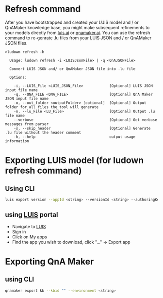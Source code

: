# Refresh command
After you have bootstrapped and created your LUIS model and / or QnAMaker knowledge base, you might make subsequent refinements to your models directly from [luis.ai](https://luis.ai/) or [qnamaker.ai](https://qnamaker.ai). You can use the refresh command to re-genrate .lu files from your LUIS JSON and / or QnAMaker JSON files.  

```
>ludown refresh -h

  Usage: ludown refresh -i <LUISJsonFile> | -q <QnAJSONFile>

  Convert LUIS JSON and/ or QnAMaker JSON file into .lu file

  Options:

    -i, --LUIS_File <LUIS_JSON_File>            [Optional] LUIS JSON input file name
    -q, --QNA_FILE <QNA_FILE>                   [Optional] QnA Maker JSON input file name
    -o, --out_folder <outputFolder> [optional]  [Optional] Output folder for all files the tool will generate
    -n, --lu_File <LU_File>                     [Optional] Output .lu file name
    --verbose                                   [Optional] Get verbose messages from parser
    -s, --skip_header                           [Optional] Generate .lu file without the header comment
    -h, --help                                  output usage information
```

# Exporting LUIS model (for ludown refresh command)
## Using CLI
```bash
luis export version --appId <string> --versionId <string> --authoringKey <key>
```
## using [LUIS](http://luis.ai) portal
- Navigate to [LUIS](http://luis.ai)
- Sign in
- Click on My apps
- Find the app you wish to download, click "..." -> Export app

# Exporting QnA Maker 
## using CLI
```bash
qnamaker export kb --kbid "" --environment <string>
```